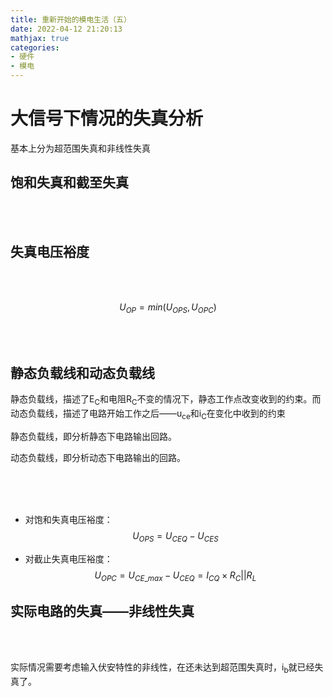 ```yaml
---
title: 重新开始的模电生活（五）
date: 2022-04-12 21:20:13
mathjax: true
categories: 
- 硬件
- 模电
---
```


# 大信号下情况的失真分析  

基本上分为超范围失真和非线性失真

## 饱和失真和截至失真



<br> <br>

## 失真电压裕度

<br><br>  

$$ U_{OP}=min(U_{OPS},U_{OPC}) $$



<br><br> 

## 静态负载线和动态负载线

静态负载线，描述了E<sub>C</sub>和电阻R<sub>C</sub>不变的情况下，静态工作点改变收到的约束。而动态负载线，描述了电路开始工作之后——u<sub>ce</sub>和i<sub>C</sub>在变化中收到的约束

静态负载线，即分析静态下电路输出回路。  

动态负载线，即分析动态下电路输出的回路。

<br><br><br>  

* 对饱和失真电压裕度：  
$$U_{OPS}=U_{CEQ}-U_{CES}$$

* 对截止失真电压裕度：  
$$U_{OPC}=U_{CE\_max}-U_{CEQ}=I_{CQ}\times R_C||R_L$$




## 实际电路的失真——非线性失真 

<br> <br>  

实际情况需要考虑输入伏安特性的非线性，在还未达到超范围失真时，i<sub>b</sub>就已经失真了。

